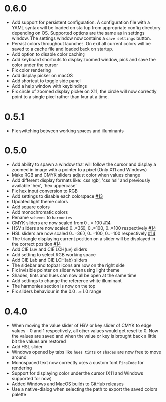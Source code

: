 # 0.6.0
- Add support for persistent configuration. A configuration file with a YAML syntax will be loaded on startup from appropriate config directory depending on OS.
  Supported options are the same as in settings window. The settings window now contains a `save settings` button.
- Persist colors throughout launches. On exit all current colors will be saved to a cache file and loaded back on startup.
- Add option to disable color caching
- Add keyboard shortcuts to display zoomed window, pick and save the color under the cursor
- Fix color rendering
- Add display picker on macOS
- Add shortcut to toggle side panel
- Add a help window with keybindings
- Fix circle of zoomed display picker on X11, the circle will now correctly point to a single pixel rather than four at a time.

# 0.5.1
- Fix switching between working spaces and illuminants

# 0.5.0
- Add ability to spawn a window that will follow the cursor and display a zoomed in image with a pointer to a pixel (Only X11 and Windows)
- Make RGB and CMYK sliders adjust color when values change
- Add different display formats like: 'css rgb', 'css hsl' and previously available 'hex', 'hex uppercase'
- Fix hex input conversion to RGB
- Add settings to disable each colorspace [#13](https://github.com/vv9k/epick/pull/13)
- Updated light theme colors
- Add square colors
- Add monochromatic colors
- Rename `schemes` to `harmonies`
- CMYK sliders are now scaled from 0 ..= 100 [#14](https://github.com/vv9k/epick/pull/14)
- HSV sliders are now scaled 0..=360, 0..=100, 0..=100 respectively [#14](https://github.com/vv9k/epick/pull/14)
- HSL sliders are now scaled 0..=360, 0..=100, 0..=100 respectively [#14](https://github.com/vv9k/epick/pull/14)
- The triangle displaying current position on a slider will be displayed in the correct position [#14](https://github.com/vv9k/epick/pull/14)
- Add CIE Luv and CIE LCH(uv) sliders
- Add setting to select RGB working space
- Add CIE Lab and CIE LCH(ab) sliders
- The sidebar and topbar icons are now on the right side
- Fix invisible pointer on slider when using light theme
- Shades, tints and hues can now all be open at the same time
- Add settings to change the reference white illuminant
- The harmonies section is now on the top
- Fix sliders behaviour in the 0.0 ..= 1.0 range

# 0.4.0

- When moving the value slider of HSV or key slider of CMYK to edge values - 0 and 1 respectively, all other values would get reset to 0. Now the values are saved and when the value or key is brought back a little bit the values are restored
- Add HSL slider
- Windows opened by tabs like `hues`, `tints` or `shades` are now free to move around
- Monospaced text now correctly uses a custom font `FiraCode` for rendering
- Support for displaying color under the cursor (X11 and Windows supported for now)
- Added Windows and MacOS builds to GitHub releases
- Use a native-dialog when selecting the path to export the saved colors palette
